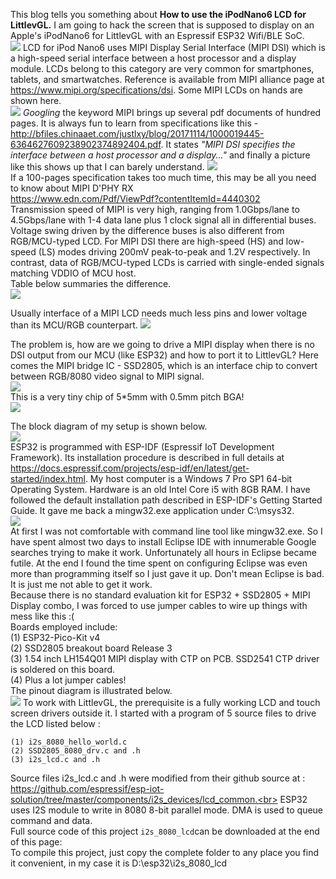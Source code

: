 This blog tells you something about **How to use the iPodNano6 LCD for LittlevGL.** I am going to hack the screen that is supposed to display on an Apple's iPodNano6 for LittlevGL with an Espressif ESP32 Wifi/BLE SoC.<br>
![](https://github.com/techtoys/blog/blob/master/assets/iPodNano6/Running_littlevGL.JPG)
LCD for iPod Nano6 uses MIPI Display Serial Interface (MIPI DSI) which is a high-speed serial interface between a host processor and a display module. LCDs belong to this category are very common for smartphones, tablets, and smartwatches. Reference is available from MIPI alliance page at https://www.mipi.org/specifications/dsi. Some MIPI LCDs on hands are shown here.<br>
![](https://github.com/techtoys/blog/blob/master/assets/iPodNano6/Some_mipi_displays.jpg)
*Googling* the keyword MIPI brings up several pdf documents of hundred pages. It is always fun to learn from specifications like this - http://bfiles.chinaaet.com/justlxy/blog/20171114/1000019445-6364627609238902374892404.pdf.
It states *"MIPI DSI specifies the interface between a host processor and a display..."* and finally a picture like this shows up that I can barely understand.
![](https://github.com/techtoys/blog/blob/master/assets/iPodNano6/mipi_IF.jpg)<br>
If a 100-pages specification takes too much time, this may be all you need to know about MIPI D'PHY RX<br>
https://www.edn.com/Pdf/ViewPdf?contentItemId=4440302<br>
Transmission speed of MIPI is very high, ranging from 1.0Gbps/lane to 4.5Gbps/lane with 1-4 data lane plus 1 clock signal all in differential buses. Voltage swing driven by the difference buses is also different from RGB/MCU-typed LCD. For MIPI DSI there are high-speed (HS) and low-speed (LS) modes driving 200mV peak-to-peak and 1.2V respectively. In contrast, data of RGB/MCU-typed LCDs is carried with single-ended signals matching VDDIO of MCU host.<br>
Table below summaries the difference.<br>
![](https://github.com/techtoys/blog/blob/master/assets/iPodNano6/mipi_vs_conventional-LCD.jpg)<br>

Usually interface of a MIPI LCD needs much less pins and lower voltage than its MCU/RGB counterpart. 
![](https://github.com/techtoys/blog/blob/master/assets/iPodNano6/Pinout_compare.jpg)<br>

The problem is, how are we going to drive a MIPI display when there is no DSI output from our MCU (like ESP32) and how to port it to LittlevGL? Here comes the MIPI bridge IC - SSD2805, which is an interface chip to convert between RGB/8080 video signal to MIPI signal.<br> ![](https://github.com/techtoys/blog/blob/master/assets/iPodNano6/SSD2805_top.jpg)<br>
This is a very tiny chip of 5*5mm with 0.5mm pitch BGA!<br>
![](https://github.com/techtoys/blog/blob/master/assets/iPodNano6/SSD2805_bottom.jpg)

The block diagram of my setup is shown below.<br>
![](https://github.com/techtoys/blog/blob/master/assets/iPodNano6/block_diagram.jpg?raw=true)<br>
ESP32 is programmed with ESP-IDF (Espressif IoT Development Framework). Its installation procedure is described in full details at https://docs.espressif.com/projects/esp-idf/en/latest/get-started/index.html. My host computer is a Windows 7 Pro SP1 64-bit Operating System. Hardware is an old Intel Core i5 with 8GB RAM. I have followed the default installation path described in ESP-IDF's Getting Started Guide. It gave me back a mingw32.exe application under C:\msys32\.<br>
![](https://github.com/techtoys/blog/blob/master/assets/iPodNano6/mingw32_folders.jpg)<br>
At first I was not comfortable with command line tool like mingw32.exe. So I have spent almost two days to install Eclipse IDE with innumerable Google searches trying to make it work. Unfortunately all hours in Eclipse became futile. At the end I found the time spent on configuring Eclipse was even more than programming itself so I just gave it up. Don't mean Eclipse is bad. It is just me not able to get it work.<br>
Because there is no standard evaluation kit for ESP32 + SSD2805 + MIPI Display combo, I was forced to use jumper cables to wire up things with mess like this :(<br>
![]()<br>
Boards employed include:<br>
(1) ESP32-Pico-Kit v4<br>
(2) SSD2805 breakout board Release 3 <br>
(3) 1.54 inch LH154Q01 MIPI display with CTP on PCB. SSD2541 CTP driver is soldered on this board.<br>
(4) Plus a lot jumper cables!<br>
The pinout diagram is illustrated below.<br>
![](https://github.com/techtoys/blog/blob/master/assets/iPodNano6/pinout_eps32_LCD.jpg)
To work with LittlevGL, the prerequisite is a fully working LCD and touch screen drivers outside it. I started with a program of 5 source files to drive the LCD listed below :<br>
```
(1) i2s_8080_hello_world.c
(2) SSD2805_8080_drv.c and .h
(3) i2s_lcd.c and .h
```
Source files i2s_lcd.c and .h were modified from their github source at :<br>
https://github.com/espressif/esp-iot-solution/tree/master/components/i2s_devices/lcd_common.<br>
ESP32 uses I2S module to write in 8080 8-bit parallel mode. DMA is used to queue command and data.<br>
Full source code of this project `i2s_8080_lcd`can be downloaded at the end of this page:<br>
To compile this project, just copy the complete folder to any place you find it convenient, in my case it is D:\esp32\i2s_8080_lcd<br>

